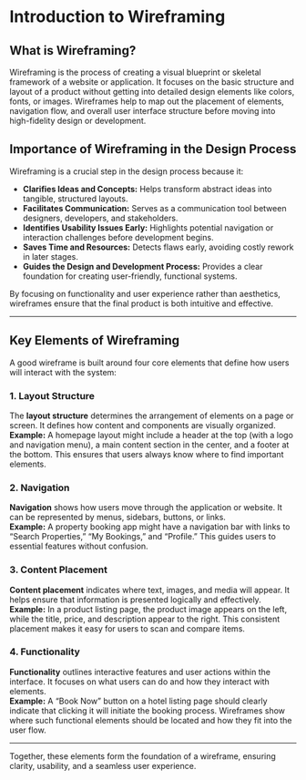 # Introduction to Wireframing

## What is Wireframing?
Wireframing is the process of creating a visual blueprint or skeletal framework of a website or application. It focuses on the basic structure and layout of a product without getting into detailed design elements like colors, fonts, or images. Wireframes help to map out the placement of elements, navigation flow, and overall user interface structure before moving into high-fidelity design or development.

## Importance of Wireframing in the Design Process
Wireframing is a crucial step in the design process because it:

- **Clarifies Ideas and Concepts:** Helps transform abstract ideas into tangible, structured layouts.  
- **Facilitates Communication:** Serves as a communication tool between designers, developers, and stakeholders.  
- **Identifies Usability Issues Early:** Highlights potential navigation or interaction challenges before development begins.  
- **Saves Time and Resources:** Detects flaws early, avoiding costly rework in later stages.  
- **Guides the Design and Development Process:** Provides a clear foundation for creating user-friendly, functional systems.

By focusing on functionality and user experience rather than aesthetics, wireframes ensure that the final product is both intuitive and effective.



---



## Key Elements of Wireframing

A good wireframe is built around four core elements that define how users will interact with the system:

### 1. Layout Structure
The **layout structure** determines the arrangement of elements on a page or screen. It defines how content and components are visually organized.  
**Example:** A homepage layout might include a header at the top (with a logo and navigation menu), a main content section in the center, and a footer at the bottom. This ensures that users always know where to find important elements.

### 2. Navigation
**Navigation** shows how users move through the application or website. It can be represented by menus, sidebars, buttons, or links.  
**Example:** A property booking app might have a navigation bar with links to “Search Properties,” “My Bookings,” and “Profile.” This guides users to essential features without confusion.

### 3. Content Placement
**Content placement** indicates where text, images, and media will appear. It helps ensure that information is presented logically and effectively.  
**Example:** In a product listing page, the product image appears on the left, while the title, price, and description appear to the right. This consistent placement makes it easy for users to scan and compare items.

### 4. Functionality
**Functionality** outlines interactive features and user actions within the interface. It focuses on what users can do and how they interact with elements.  
**Example:** A “Book Now” button on a hotel listing page should clearly indicate that clicking it will initiate the booking process. Wireframes show where such functional elements should be located and how they fit into the user flow.

---

Together, these elements form the foundation of a wireframe, ensuring clarity, usability, and a seamless user experience.
